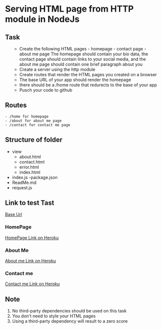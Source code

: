# Serving HTML page from HTTP module in NodeJs

## Task 

<ol>
    <ul>
        <li>
        Create the following HTML pages
        - homepage
        - contact page
        - about me page
     The homepage should contain your bio data, the contact page should contain links to your social media, and the about me page should contain one brief paragraph about you</li>
        <li>Create a server using the http module</li>
        <li>Create routes that render the HTML pages you created on a browser</li>
        <li>The base URL of your app should render the homepage</li>
        <li>there should be a /home route that redurects to the base of your app</li>
        <li>Pusch your code to github</li>
    </ul>
</ol>

## Routes
    - /home for homepage
    - /about for about me page
    - /contact for contact me page

## Structure of folder
 - view
    - about.html
    - contact.html
    - error.html
    - index.html
- index.js
-package.json
- ReadMe.md
- request.js

## Link to test Tast
[Base Url](http://kodecamp2.herokuapp.com)
### HomePage
[HomePage Link on Heroku](http://kodecamp2.herokuapp.com/home)

### About Me
[About me Link on Heroku](http://kodecamp2.herokuapp.com/about)

### Contact me
[Contact me Link on Heroku](http://kodecamp2.herokuapp.com/contact)

## Note
 1. No third-party dependencies should be used on this task
 2. You don't need to style your HTML pages
 3. Using a third-party dependency will result to a zero score